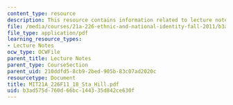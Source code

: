 ```yaml
---
content_type: resource
description: This resource contains information related to lecture notes.
file: /media/courses/21a-226-ethnic-and-national-identity-fall-2011/b3ad575d760d66bc144335d842ce630f_MIT21A_226F11_18_Sta_Hill.pdf
file_type: application/pdf
learning_resource_types:
- Lecture Notes
ocw_type: OCWFile
parent_title: Lecture Notes
parent_type: CourseSection
parent_uid: 210ddfd5-8cb9-2bed-905b-83c07ad2020c
resourcetype: Document
title: MIT21A_226F11_18_Sta_Hill.pdf
uid: b3ad575d-760d-66bc-1443-35d842ce630f
---
```

